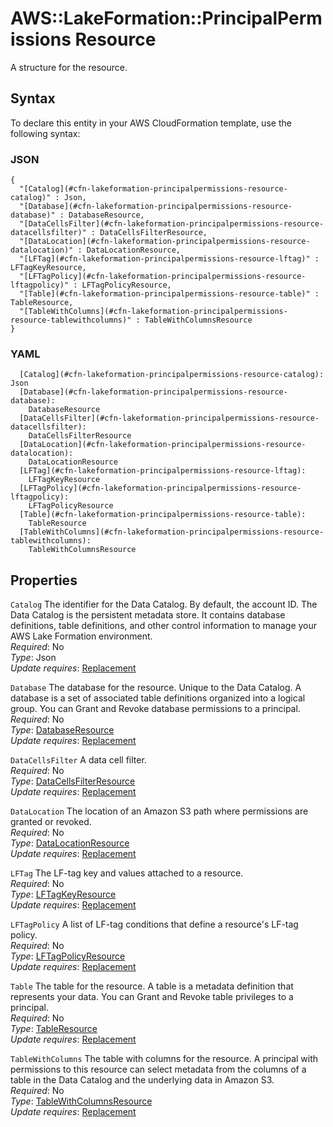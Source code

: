 # AWS::LakeFormation::PrincipalPermissions Resource<a name="aws-properties-lakeformation-principalpermissions-resource"></a>

A structure for the resource\.

## Syntax<a name="aws-properties-lakeformation-principalpermissions-resource-syntax"></a>

To declare this entity in your AWS CloudFormation template, use the following syntax:

### JSON<a name="aws-properties-lakeformation-principalpermissions-resource-syntax.json"></a>

```
{
  "[Catalog](#cfn-lakeformation-principalpermissions-resource-catalog)" : Json,
  "[Database](#cfn-lakeformation-principalpermissions-resource-database)" : DatabaseResource,
  "[DataCellsFilter](#cfn-lakeformation-principalpermissions-resource-datacellsfilter)" : DataCellsFilterResource,
  "[DataLocation](#cfn-lakeformation-principalpermissions-resource-datalocation)" : DataLocationResource,
  "[LFTag](#cfn-lakeformation-principalpermissions-resource-lftag)" : LFTagKeyResource,
  "[LFTagPolicy](#cfn-lakeformation-principalpermissions-resource-lftagpolicy)" : LFTagPolicyResource,
  "[Table](#cfn-lakeformation-principalpermissions-resource-table)" : TableResource,
  "[TableWithColumns](#cfn-lakeformation-principalpermissions-resource-tablewithcolumns)" : TableWithColumnsResource
}
```

### YAML<a name="aws-properties-lakeformation-principalpermissions-resource-syntax.yaml"></a>

```
  [Catalog](#cfn-lakeformation-principalpermissions-resource-catalog): Json
  [Database](#cfn-lakeformation-principalpermissions-resource-database): 
    DatabaseResource
  [DataCellsFilter](#cfn-lakeformation-principalpermissions-resource-datacellsfilter): 
    DataCellsFilterResource
  [DataLocation](#cfn-lakeformation-principalpermissions-resource-datalocation): 
    DataLocationResource
  [LFTag](#cfn-lakeformation-principalpermissions-resource-lftag): 
    LFTagKeyResource
  [LFTagPolicy](#cfn-lakeformation-principalpermissions-resource-lftagpolicy): 
    LFTagPolicyResource
  [Table](#cfn-lakeformation-principalpermissions-resource-table): 
    TableResource
  [TableWithColumns](#cfn-lakeformation-principalpermissions-resource-tablewithcolumns): 
    TableWithColumnsResource
```

## Properties<a name="aws-properties-lakeformation-principalpermissions-resource-properties"></a>

`Catalog`  <a name="cfn-lakeformation-principalpermissions-resource-catalog"></a>
The identifier for the Data Catalog\. By default, the account ID\. The Data Catalog is the persistent metadata store\. It contains database definitions, table definitions, and other control information to manage your AWS Lake Formation environment\.   
*Required*: No  
*Type*: Json  
*Update requires*: [Replacement](https://docs.aws.amazon.com/AWSCloudFormation/latest/UserGuide/using-cfn-updating-stacks-update-behaviors.html#update-replacement)

`Database`  <a name="cfn-lakeformation-principalpermissions-resource-database"></a>
The database for the resource\. Unique to the Data Catalog\. A database is a set of associated table definitions organized into a logical group\. You can Grant and Revoke database permissions to a principal\.   
*Required*: No  
*Type*: [DatabaseResource](aws-properties-lakeformation-principalpermissions-databaseresource.md)  
*Update requires*: [Replacement](https://docs.aws.amazon.com/AWSCloudFormation/latest/UserGuide/using-cfn-updating-stacks-update-behaviors.html#update-replacement)

`DataCellsFilter`  <a name="cfn-lakeformation-principalpermissions-resource-datacellsfilter"></a>
A data cell filter\.  
*Required*: No  
*Type*: [DataCellsFilterResource](aws-properties-lakeformation-principalpermissions-datacellsfilterresource.md)  
*Update requires*: [Replacement](https://docs.aws.amazon.com/AWSCloudFormation/latest/UserGuide/using-cfn-updating-stacks-update-behaviors.html#update-replacement)

`DataLocation`  <a name="cfn-lakeformation-principalpermissions-resource-datalocation"></a>
The location of an Amazon S3 path where permissions are granted or revoked\.   
*Required*: No  
*Type*: [DataLocationResource](aws-properties-lakeformation-principalpermissions-datalocationresource.md)  
*Update requires*: [Replacement](https://docs.aws.amazon.com/AWSCloudFormation/latest/UserGuide/using-cfn-updating-stacks-update-behaviors.html#update-replacement)

`LFTag`  <a name="cfn-lakeformation-principalpermissions-resource-lftag"></a>
The LF\-tag key and values attached to a resource\.  
*Required*: No  
*Type*: [LFTagKeyResource](aws-properties-lakeformation-principalpermissions-lftagkeyresource.md)  
*Update requires*: [Replacement](https://docs.aws.amazon.com/AWSCloudFormation/latest/UserGuide/using-cfn-updating-stacks-update-behaviors.html#update-replacement)

`LFTagPolicy`  <a name="cfn-lakeformation-principalpermissions-resource-lftagpolicy"></a>
A list of LF\-tag conditions that define a resource's LF\-tag policy\.  
*Required*: No  
*Type*: [LFTagPolicyResource](aws-properties-lakeformation-principalpermissions-lftagpolicyresource.md)  
*Update requires*: [Replacement](https://docs.aws.amazon.com/AWSCloudFormation/latest/UserGuide/using-cfn-updating-stacks-update-behaviors.html#update-replacement)

`Table`  <a name="cfn-lakeformation-principalpermissions-resource-table"></a>
The table for the resource\. A table is a metadata definition that represents your data\. You can Grant and Revoke table privileges to a principal\.   
*Required*: No  
*Type*: [TableResource](aws-properties-lakeformation-principalpermissions-tableresource.md)  
*Update requires*: [Replacement](https://docs.aws.amazon.com/AWSCloudFormation/latest/UserGuide/using-cfn-updating-stacks-update-behaviors.html#update-replacement)

`TableWithColumns`  <a name="cfn-lakeformation-principalpermissions-resource-tablewithcolumns"></a>
The table with columns for the resource\. A principal with permissions to this resource can select metadata from the columns of a table in the Data Catalog and the underlying data in Amazon S3\.  
*Required*: No  
*Type*: [TableWithColumnsResource](aws-properties-lakeformation-principalpermissions-tablewithcolumnsresource.md)  
*Update requires*: [Replacement](https://docs.aws.amazon.com/AWSCloudFormation/latest/UserGuide/using-cfn-updating-stacks-update-behaviors.html#update-replacement)